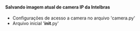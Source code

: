 #### Salvando imagem atual de camera IP da Intelbras


* Configurações de acesso a camera no arquivo 'camera.py'
* Arquivo inicial '__init__.py'